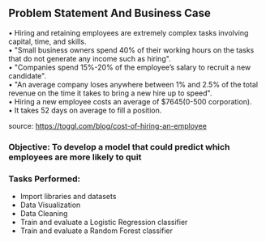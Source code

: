 ## **Problem Statement And Business Case**

•	Hiring and retaining employees are extremely complex tasks involving capital, time, and skills.  
•	"Small business owners spend 40% of their working hours on the tasks that do not generate any income such as hiring".  
•	"Companies spend 15%-20% of the employee’s salary to recruit a new candidate".  
•	"An average company loses anywhere between 1% and 2.5% of the total revenue on the time it takes to bring a new hire up to speed".  
•	Hiring a new employee costs an average of $7645(0-500 corporation).  
•	It takes 52 days on average to fill a position.  

source: https://toggl.com/blog/cost-of-hiring-an-employee

### **Objective:** To develop a model that could predict which employees are more likely to quit

### **Tasks Performed:**
-	Import libraries and datasets
-	Data Visualization
-	Data Cleaning
-	Train and evaluate a Logistic Regression classifier
-	Train and evaluate a Random Forest classifier
